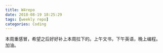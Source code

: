 ```yaml
---
title: W4repo
date: 2018-08-19 18:25:29
tags: [weekly repo]
categories: Coding
---
```

本周重感冒，希望之后好好补上本周拉下的。上午文书，下午英语，晚上编程。
加油。
